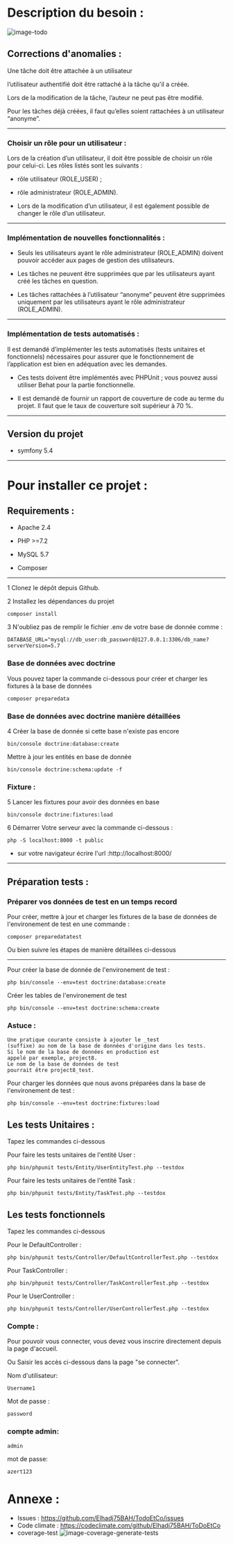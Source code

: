 # Description du besoin :
![image-todo](https://user-images.githubusercontent.com/52566974/179390495-2fb2343e-9464-49ed-b3cf-e8d6b7779131.png)


## Corrections d'anomalies :
Une tâche doit être attachée à un utilisateur

l’utilisateur authentifié doit être rattaché à la tâche qu'il a créée.

Lors de la modification de la tâche, l’auteur ne peut pas être modifié.

Pour les tâches déjà créées, il faut qu’elles soient rattachées à un utilisateur “anonyme”.

----
### Choisir un rôle pour un utilisateur :
Lors de la création d’un utilisateur, il doit être possible de choisir un rôle pour celui-ci. Les rôles listés sont les suivants :

- rôle utilisateur (ROLE_USER) ;


- rôle administrateur (ROLE_ADMIN).


- Lors de la modification d’un utilisateur, il est également possible de changer le rôle d’un utilisateur.

---
### Implémentation de nouvelles fonctionnalités :

- Seuls les utilisateurs ayant le rôle administrateur (ROLE_ADMIN) doivent pouvoir accéder aux pages de gestion des utilisateurs.

- Les tâches ne peuvent être supprimées que par les utilisateurs ayant créé les tâches en question.

- Les tâches rattachées à l’utilisateur “anonyme” peuvent être supprimées uniquement par les utilisateurs ayant le rôle administrateur (ROLE_ADMIN).
---
### Implémentation de tests automatisés :
Il est demandé d’implémenter les tests automatisés (tests unitaires et fonctionnels) nécessaires pour assurer que le fonctionnement de l’application est bien en adéquation avec les demandes.

- Ces tests doivent être implémentés avec PHPUnit ; vous pouvez aussi utiliser Behat pour la partie fonctionnelle.


- Il est demandé de fournir un rapport de couverture de code au terme du projet. Il faut que le taux de couverture soit supérieur à 70 %.

---
## Version du projet
 
- symfony 5.4 

---

# Pour installer ce projet :

## Requirements :
- Apache 2.4

- PHP >=7.2

- MySQL 5.7

- Composer


---

1 Clonez le dépôt depuis Github.

2 Installez les dépendances du projet

    composer install


3 N'oubliez pas de remplir le fichier .env de votre base de donnée comme :

    DATABASE_URL="mysql://db_user:db_password@127.0.0.1:3306/db_name?serverVersion=5.7

### Base de données avec doctrine
Vous pouvez taper la commande ci-dessous pour créer et charger les fixtures  à la base de données

    composer preparedata

### Base de données avec doctrine manière détaillées

4 Créer la base de donnée si cette base n'existe pas encore

    bin/console doctrine:database:create

Mettre à jour les entités en base de donnée

    bin/console doctrine:schema:update -f

### Fixture :
5 Lancer les fixtures pour avoir des données en base

    bin/console doctrine:fixtures:load

6 Démarrer Votre serveur avec la commande ci-dessous :

    php -S localhost:8000 -t public
- sur votre navigateur écrire l'url :http://localhost:8000/

---
## Préparation tests  :

### Préparer vos données de test en un temps record

Pour créer, mettre à jour et charger les fixtures de la base de données de l'environement de test en une commande :

    composer preparedatatest

Ou bien suivre les étapes de manière détaillées ci-dessous

-----


Pour créer la base de donnée de l'environement de test :

    php bin/console --env=test doctrine:database:create

Créer les tables de l'environement de test

    php bin/console --env=test doctrine:schema:create

### Astuce :

    Une pratique courante consiste à ajouter le _test 
    (suffixe) au nom de la base de données d'origine dans les tests. 
    Si le nom de la base de données en production est
    appelé par exemple, project8. 
    Le nom de la base de données de test 
    pourrait être project8_test.

Pour charger les données que nous avons préparées dans la base de l'environement de test :

    php bin/console --env=test doctrine:fixtures:load

## Les tests Unitaires :
Tapez les commandes ci-dessous 

Pour faire les tests unitaires de l'entité User :

    php bin/phpunit tests/Entity/UserEntityTest.php --testdox

Pour faire les tests unitaires de l'entité Task : 

    php bin/phpunit tests/Entity/TaskTest.php --testdox

## Les tests fonctionnels
Tapez les commandes ci-dessous

Pour le DefaultController : 

    php bin/phpunit tests/Controller/DefaultControllerTest.php --testdox
Pour TaskController :

    php bin/phpunit tests/Controller/TaskControllerTest.php --testdox
Pour le UserController : 

    php bin/phpunit tests/Controller/UserControllerTest.php --testdox

### Compte :
Pour pouvoir vous connecter, vous devez vous inscrire directement depuis la page d'accueil.

Ou Saisir les accès ci-dessous dans la page "se connecter".

Nom d'utilisateur: 

    Username1
Mot de passe : 

    password

### compte admin:

    admin
mot de passe:

    azert123


# Annexe :
- Issues : https://github.com/Elhadj75BAH/TodoEtCo/issues
- Code climate : https://codeclimate.com/github/Elhadj75BAH/ToDoEtCo
- coverage-test ![image-coverage-generate-tests](https://user-images.githubusercontent.com/52566974/179390572-5c79cef5-1fe0-45de-bce9-36812cc3b2b9.png)





